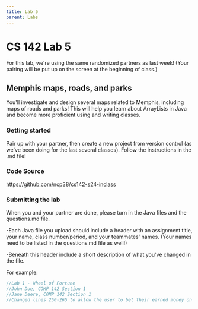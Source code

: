 ```yaml
---
title: Lab 5
parent: Labs
---
```


# CS 142 Lab 5

For this lab, we're using the same randomized partners as last week!  (Your pairing will be put up on the screen at the beginning of class.)

## Memphis maps, roads, and parks

You'll investigate and design several maps related to Memphis, including maps of roads and parks!  This will help you learn about ArrayLists in Java and become more proficient using and writing classes.

### Getting started

Pair up with your partner, then create a new project from version control (as we've been doing for the last several classes).  Follow the instructions in the .md file!

### Code Source

https://github.com/ncp38/cs142-s24-inclass

### Submitting the lab

When you and your partner are done, please turn in the Java files and the questions.md file. 

-Each Java file you upload should include a header with an assignment title, your name, class number/period, and your teammates' names.  (Your names need to be listed in the questions.md file as well!)

-Beneath this header include a short description of what you've changed in the file.

For example:

```java
//Lab 1 - Wheel of Fortune
//John Doe, COMP 142 Section 1
//Jane Deere, COMP 142 Section 1
//Changed lines 250-265 to allow the user to bet their earned money on a letter.
```